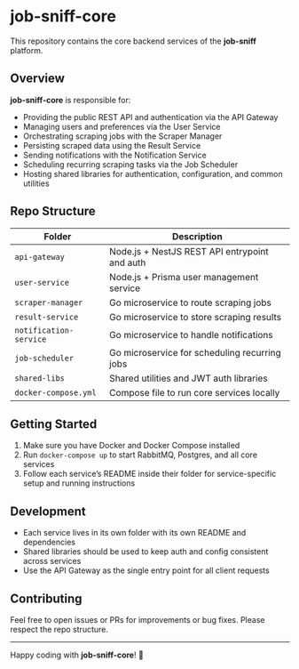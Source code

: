 # job-sniff-core

This repository contains the core backend services of the **job-sniff** platform.

## Overview

**job-sniff-core** is responsible for:

- Providing the public REST API and authentication via the API Gateway  
- Managing users and preferences via the User Service  
- Orchestrating scraping jobs with the Scraper Manager  
- Persisting scraped data using the Result Service  
- Sending notifications with the Notification Service  
- Scheduling recurring scraping tasks via the Job Scheduler  
- Hosting shared libraries for authentication, configuration, and common utilities

## Repo Structure

| Folder               | Description                                      |
|----------------------|------------------------------------------------|
| `api-gateway`        | Node.js + NestJS REST API entrypoint and auth  |
| `user-service`       | Node.js + Prisma user management service        |
| `scraper-manager`    | Go microservice to route scraping jobs           |
| `result-service`     | Go microservice to store scraping results        |
| `notification-service` | Go microservice to handle notifications        |
| `job-scheduler`      | Go microservice for scheduling recurring jobs   |
| `shared-libs`        | Shared utilities and JWT auth libraries          |
| `docker-compose.yml` | Compose file to run core services locally        |

## Getting Started

1. Make sure you have Docker and Docker Compose installed  
2. Run `docker-compose up` to start RabbitMQ, Postgres, and all core services  
3. Follow each service’s README inside their folder for service-specific setup and running instructions

## Development

- Each service lives in its own folder with its own README and dependencies  
- Shared libraries should be used to keep auth and config consistent across services  
- Use the API Gateway as the single entry point for all client requests

## Contributing

Feel free to open issues or PRs for improvements or bug fixes. Please respect the repo structure.

---

Happy coding with **job-sniff-core**! 🚀
